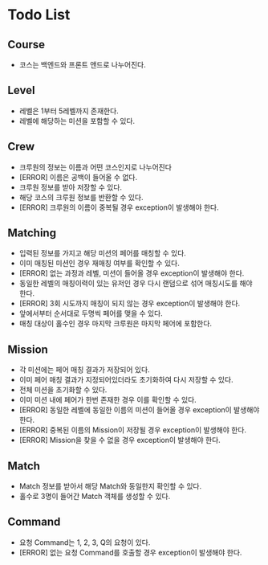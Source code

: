 # Todo List
## Course

- 코스는 백엔드와 프론트 앤드로 나누어진다.

## Level

- 레벨은 1부터 5레벨까지 존재한다.
- 레벨에 해당하는 미션을 포함할 수 있다.

## Crew

- 크루원의 정보는 이름과 어떤 코스인지로 나누어진다
- [ERROR] 이름은 공백이 들어올 수 없다.
- 크루원 정보를 받아 저장할 수 있다.
- 해당 코스의 크루원 정보를 반환할 수 있다.
- [ERROR] 크루원의 이름이 중복될 경우 exception이 발생해야 한다.

## Matching

- 입력된 정보를 가지고 해당 미션의 페어를 매칭할 수 있다.
- 이미 매칭된 미션인 경우 재매칭 여부를 확인할 수 있다.
- [ERROR] 없는 과정과 레벨, 미션이 들어올 경우 exception이 발생해야 한다.
- 동일한 레벨의 매칭이력이 있는 유저인 경우 다시 랜덤으로 섞어 매칭시도를 해야 한다.
- [ERROR] 3회 시도까지 매칭이 되지 않는 경우 exception이 발생해야 한다.
- 앞에서부터 순서대로 두명씩 페어를 맺을 수 있다.
- 매칭 대상이 홀수인 경우 마지막 크루원은 마지막 페어에 포함한다.

## Mission

- 각 미션에는 페어 매칭 결과가 저장되어 있다.
- 이미 페어 매칭 결과가 지정되어있더라도 초기화하여 다시 저장할 수 있다.
- 전체 미션을 초기화할 수 있다.
- 이미 미션 내에 페어가 한번 존재한 경우 이를 확인할 수 있다.
- [ERROR] 동일한 레벨에 동일한 이름의 미션이 들어올 경우 exception이 발생해야 한다.
- [ERROR] 중복된 이름의 Mission이 저장될 경우 exception이 발생해야 한다.
- [ERROR] Mission을 찾을 수 없을 경우 exception이 발생해야 한다.

## Match
- Match 정보를 받아서 해당 Match와 동일한지 확인할 수 있다.
- 홀수로 3명이 들어간 Match 객체를 생성할 수 있다.

## Command
- 요청 Command는 1, 2, 3, Q의 요청이 있다.
- [ERROR] 없는 요청 Command를 호출할 경우 exception이 발생해야 한다.